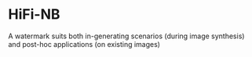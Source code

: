 # HiFi-NB
A watermark suits both in-generating scenarios (during image synthesis) and post-hoc applications (on existing images)
